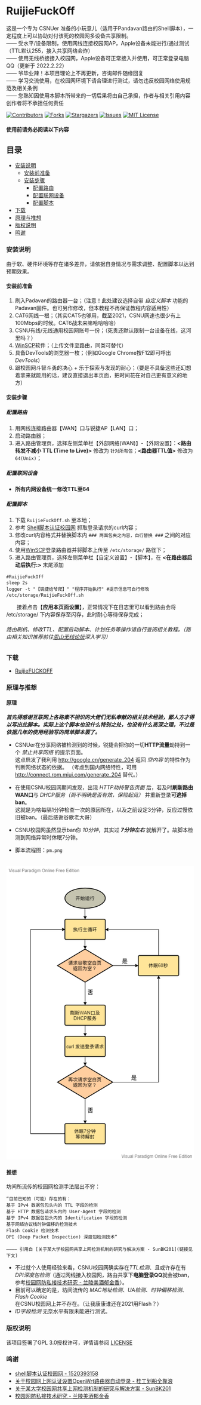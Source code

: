 # RuijieFuckOff

这是一个专为 CSNUer 准备的小玩意儿（适用于Pandavan路由的Shell脚本），一定程度上可以协助对付该死的校园网多设备共享限制。  
—— 受水平/设备限制，使用网线连接校园网AP，Apple设备未能进行/通过测试（TTL默认255，接入共享网络会炸）   
—— 使用无线桥接接入校园网，Apple设备可正常接入并使用，可正常登录电脑QQ（更新于 2022.2.22）  
—— 爷毕业辣！本项目理论上不再更新，咨询邮件随缘回复    
—— 学习交流使用，在校园网环境下请合理进行测试，请勿违反校园网络使用规范及相关条例    
—— 您熟知因使用本脚本所带来的一切后果将由自己承担，作者与相关引用内容创作者将不承担任何责任  

<!-- PROJECT SHIELDS -->

[![Contributors][contributors-shield]][contributors-url]
[![Forks][forks-shield]][forks-url]
[![Stargazers][stars-shield]][stars-url]
[![Issues][issues-shield]][issues-url]
[![MIT License][license-shield]][license-url]

#### 使用前请务必阅读以下内容

## 目录

- [安装说明](#安装说明)
  - [安装前准备](#安装前准备)
  - [安装步骤](#安装步骤)
    - [配置路由](#配置路由)
    - [配置联网设备](#配置联网设备)
    - [配置脚本](#配置脚本)
- [下载](#下载)
- [原理与推想](#原理与推想)
- [版权说明](#版权说明)
- [鸣谢](#鸣谢)

### 安装说明

由于软、硬件环境等存在诸多差异，请依据自身情况与需求调整、配置脚本以达到预期效果。

#### 安装前准备

1. 刷入Padavan的路由器一台；（注意！此处建议选择自带 *自定义脚本* 功能的Padavan固件。也可另作修改，但本教程不再保证教程内容适用性）
2. CAT6网线一根；（其实CAT5也够用，截至2021，CSNU网速也很少有上100Mbps的时候。CAT6战未来嘛哈哈哈哈）
3. CSNU有线/无线通用校园网账号一份；（死贵还默认限制一台设备在线，这河里吗？）
4. [WinSCP](https://winscp.net/eng/docs/lang:chs)软件；（上传文件至路由，同类可替代）
5. 具备DevTools的浏览器一枚；（例如Google Chrome按F12即可呼出 *DevTools*）
5. 跟校园网斗智斗勇的决心 + 乐于探索与发现的耐心；（要是不具备这些还幻想着拿来就能用的话，建议直接退出本页面，把时间花在对自己更有意义的地方）

#### 安装步骤

##### 配置路由
1. 用网线连接路由器【WAN】口与锐捷AP【LAN】口；
2. 启动路由器；
3. 进入路由管理页，选择左侧菜单栏【外部网络(WAN)】-【外网设置】：**<路由转发不减小 TTL (Time to Live)>** 修改为 ```针对所有包```；**<路由器TTL值>** 修改为 ```64(Unix)```；

##### 配置联网设备
* **所有内网设备统一修改TTL至64**

##### 配置脚本
1. 下载 ```RuijieFuckOff.sh``` 至本地；
2. 参考 [Shell脚本认证校园网](https://www.right.com.cn/forum/forum.php?mod=viewthread&tid=958200) 抓取登录请求的curl内容；
3. 修改curl内容格式并替换脚本内 ```### 两面包夹之内容，自行替换 ###``` 之间的对应内容；
4. 使用[WinSCP](https://winscp.net/eng/docs/lang:chs)登录路由器并将脚本上传至 ```/etc/storage/``` 路径下；
5. 进入路由管理页，选择左侧菜单栏【自定义设置】-【脚本】，在
**<在路由器启动后执行:>** 末尾添加
```
#RuijieFuckOff
sleep 2s
logger -t "【锐捷给爷爬】" "程序开始执行" #提示信息可自行修改
/etc/storage/RuijieFuckOff.sh
```
　　接着点击【**应用本页面设置**】，正常情况下在日志里可以看到路由会将 /etc/storage/ 下内容保存至闪存，此时耐心等待保存完成；


###### 路由刷机、修改TTL、配置启动脚本、计划任务等操作请自行查阅相关教程。（路由相关知识推荐前往[恩山无线论坛](https://www.right.com.cn/forum/)深入学习）



### 下载

- [RuijieFUCKOFF](https://github.com/montsang/RuijieFuckOff/blob/main/RuijieFuckOff.sh)

### 原理与推想

#### 原理
***首先得感谢互联网上各路素不相识的大佬们无私奉献的相关技术经验，鄙人方才得以写出此脚本。实际上这个脚本也没什么特别之处，也没有什么高深之理，不过是依据几年的使用经验写的简单脚本罢了。***
* CSNUer在分享网络被检测到的时候，锐捷会把你的一切**HTTP流量**劫持到一个 *禁止共享网络* 的提示页面。  
这点启发了我利用 http://google.cn/generate_204 返回 *空内容* 的特性作为判断网络状态的依据。
（考虑到国内网络特性，可用 http://connect.rom.miui.com/generate_204 替代。）
* 在使用CSNU校园网期间发现，出现 *HTTP劫持警告页面* 后，若及时**刷新路由WAN口**与 *DHCP服务（尚不明确是否有效，保险起见）* 并重新登录**可逃掉ban**。  
这就是为啥每隔1分钟检查一次的原因所在，以及之前设定3分钟，反应过慢依旧被ban。（最后感谢谷歌老大哥）
* CSNU校园网虽然显示ban你 *10分钟*，其实过 ***7分钟左右*** 就解开了。故脚本检测到网络异常时休眠7分钟。  
  
* 脚本流程图：```pm.png```

　![流程图](https://raw.githubusercontent.com/montsang/RuijieFuckOff/main/pm.png "流程图")

#### 推想
坊间所流传的校园网检测手法层出不穷：
```
“目前已知的（可能）存在的有：
基于 IPv4 数据包包头内的 TTL 字段的检测
基于 HTTP 数据包请求头内的 User-Agent 字段的检测
基于 IPv4 数据包包头内的 Identification 字段的检测
基于网络协议栈时钟偏移的检测技术
Flash Cookie 检测技术
DPI (Deep Packet Inspection) 深度包检测技术”

———— 引用自 [关于某大学校园网共享上网检测机制的研究与解决方案 - SunBK201](链接见下文)
```
* 不过就个人使用经验来看，CSNU校园网确实存在*TTL检测*、且或许存在有*DPI深度包检测*（通过网线接入校园网，路由共享下**电脑登录QQ**就会被ban，参考[校园网防私接技术研究 - 兰陵美酒郁金香](https://www.xhyonline.com/?p=1308)）。  
* 目前可以确定的是，坊间流传的 *MAC地址检测*、*UA检测*、*时钟偏移检测*、*Flash Cookie* 在CSNU校园网上并不存在。（让我康康谁还在2021用Flash？）  
* *ID字段检测* 无奈水平有限未能进行测试。

### 版权说明

该项目签署了GPL 3.0授权许可，详情请参阅 [LICENSE](https://github.com/montsang/RuijieFuckOff/blob/main/LICENSE)

### 鸣谢


- [shell脚本认证校园网 - 1520393158](https://www.right.com.cn/forum/forum.php?mod=viewthread&tid=958200)
- [关于校园网上网认证设置OpenWrt路由器自动登录 - 桂工划船全靠浪](https://www.bilibili.com/read/cv4211352)
- [关于某大学校园网共享上网检测机制的研究与解决方案 - SunBK201](https://www.sunbk201.site/posts/%E6%90%9E%E4%BA%8B%E6%83%85/%E5%85%B3%E4%BA%8E%E6%9F%90%E5%B7%A5%E4%B8%9A%E5%A4%A7%E5%AD%A6%E6%A0%A1%E5%9B%AD%E7%BD%91%E5%85%B1%E4%BA%AB%E4%B8%8A%E7%BD%91%E6%A3%80%E6%B5%8B%E6%9C%BA%E5%88%B6%E7%9A%84%E7%A0%94%E7%A9%B6%E4%B8%8E%E8%A7%A3%E5%86%B3%E6%96%B9%E6%A1%88/)
- [校园网防私接技术研究 - 兰陵美酒郁金香](https://www.xhyonline.com/?p=1308)

<!-- links -->
[your-project-path]:montsang/RuijieFuckOff
[contributors-shield]: https://img.shields.io/github/contributors/montsang/RuijieFuckOff.svg?style=flat-square
[contributors-url]: https://github.com/montsang/RuijieFuckOff/graphs/contributors
[forks-shield]: https://img.shields.io/github/forks/montsang/RuijieFuckOff.svg?style=flat-square
[forks-url]: https://github.com/montsang/RuijieFuckOff/network/members
[stars-shield]: https://img.shields.io/github/stars/montsang/RuijieFuckOff.svg?style=flat-square
[stars-url]: https://github.com/montsang/RuijieFuckOff/stargazers
[issues-shield]: https://img.shields.io/github/issues/montsang/RuijieFuckOff.svg?style=flat-square
[issues-url]: https://img.shields.io/github/issues/montsang/RuijieFuckOff.svg
[license-shield]: https://img.shields.io/github/license/montsang/RuijieFuckOff.svg?style=flat-square
[license-url]: https://github.com/montsang/RuijieFuckOff/blob/master/LICENSE.txt
